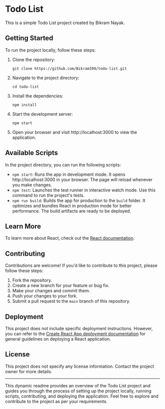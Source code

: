 # Todo List

This is a simple Todo List project created by Bikram Nayak.

## Getting Started

To run the project locally, follow these steps:

1. Clone the repository:
   ```
   git clone https://github.com/Bikram399/todo-list.git
   ```

2. Navigate to the project directory:
   ```
   cd todo-list
   ```

3. Install the dependencies:
   ```
   npm install
   ```

4. Start the development server:
   ```
   npm start
   ```

5. Open your browser and visit http://localhost:3000 to view the application.

## Available Scripts

In the project directory, you can run the following scripts:

- `npm start`: Runs the app in development mode. It opens http://localhost:3000 in your browser. The page will reload whenever you make changes.
- `npm test`: Launches the test runner in interactive watch mode. Use this command to run the project's tests.
- `npm run build`: Builds the app for production to the `build` folder. It optimizes and bundles React in production mode for better performance. The build artifacts are ready to be deployed.

## Learn More

To learn more about React, check out the [React documentation](https://reactjs.org/).

## Contributing

Contributions are welcome! If you'd like to contribute to this project, please follow these steps:

1. Fork the repository.
2. Create a new branch for your feature or bug fix.
3. Make your changes and commit them.
4. Push your changes to your fork.
5. Submit a pull request to the `main` branch of this repository.

## Deployment

This project does not include specific deployment instructions. However, you can refer to the [Create React App deployment documentation](https://facebook.github.io/create-react-app/docs/deployment) for general guidelines on deploying a React application.

## License

This project does not specify any license information. Contact the project owner for more details.

---

This dynamic readme provides an overview of the Todo List project and guides you through the process of setting up the project locally, running scripts, contributing, and deploying the application. Feel free to explore and contribute to the project as per your requirements.

